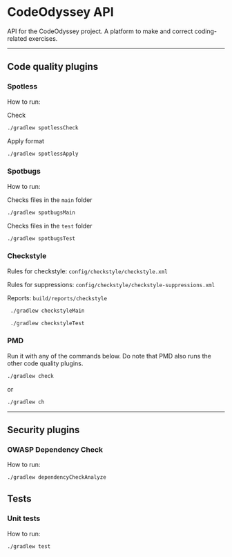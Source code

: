 # CodeOdyssey API
API for the CodeOdyssey project. A platform to make and correct coding-related exercises.

---

## Code quality plugins
### Spotless
How to run:

Check
```bash
./gradlew spotlessCheck
```

Apply format
```bash
./gradlew spotlessApply
```

### Spotbugs
How to run:

Checks files in the `main` folder
```bash
./gradlew spotbugsMain
```

Checks files in the `test` folder
```bash
./gradlew spotbugsTest
```

### Checkstyle
Rules for checkstyle: `config/checkstyle/checkstyle.xml`

Rules for suppressions: `config/checkstyle/checkstyle-suppressions.xml`

Reports: `build/reports/checkstyle`

```bash
 ./gradlew checkstyleMain
```

```bash
 ./gradlew checkstyleTest
```

### PMD
Run it with any of the commands below. Do note that PMD also runs the other code quality plugins.

```bash
./gradlew check
```

or

```bash
./gradlew ch
```

---

## Security plugins
### OWASP Dependency Check

How to run:
```bash
./gradlew dependencyCheckAnalyze
```

## Tests
### Unit tests

How to run:
```bash
./gradlew test
```